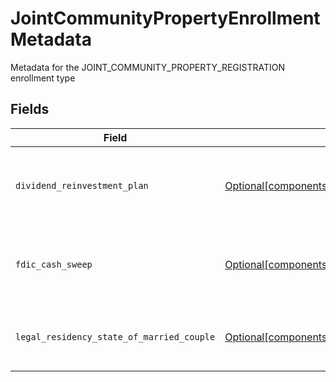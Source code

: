 # JointCommunityPropertyEnrollmentMetadata

Metadata for the JOINT_COMMUNITY_PROPERTY_REGISTRATION enrollment type


## Fields

| Field                                                                                                                                                                                                                        | Type                                                                                                                                                                                                                         | Required                                                                                                                                                                                                                     | Description                                                                                                                                                                                                                  | Example                                                                                                                                                                                                                      |
| ---------------------------------------------------------------------------------------------------------------------------------------------------------------------------------------------------------------------------- | ---------------------------------------------------------------------------------------------------------------------------------------------------------------------------------------------------------------------------- | ---------------------------------------------------------------------------------------------------------------------------------------------------------------------------------------------------------------------------- | ---------------------------------------------------------------------------------------------------------------------------------------------------------------------------------------------------------------------------- | ---------------------------------------------------------------------------------------------------------------------------------------------------------------------------------------------------------------------------- |
| `dividend_reinvestment_plan`                                                                                                                                                                                                 | [Optional[components.EnrollmentJointCommunityPropertyEnrollmentMetadataDividendReinvestmentPlan]](../../models/components/enrollmentjointcommunitypropertyenrollmentmetadatadividendreinvestmentplan.md)                     | :heavy_minus_sign:                                                                                                                                                                                                           | Option to auto-enroll in Dividend Reinvestment; defaults to true                                                                                                                                                             | DIVIDEND_REINVESTMENT_ENROLL                                                                                                                                                                                                 |
| `fdic_cash_sweep`                                                                                                                                                                                                            | [Optional[components.EnrollmentJointCommunityPropertyEnrollmentMetadataFdicCashSweep]](../../models/components/enrollmentjointcommunitypropertyenrollmentmetadatafdiccashsweep.md)                                           | :heavy_minus_sign:                                                                                                                                                                                                           | Option to auto-enroll in FDIC cash sweep; defaults to true                                                                                                                                                                   | FDIC_CASH_SWEEP_ENROLL                                                                                                                                                                                                       |
| `legal_residency_state_of_married_couple`                                                                                                                                                                                    | [Optional[components.EnrollmentJointCommunityPropertyEnrollmentMetadataLegalResidencyStateOfMarriedCouple]](../../models/components/enrollmentjointcommunitypropertyenrollmentmetadatalegalresidencystateofmarriedcouple.md) | :heavy_minus_sign:                                                                                                                                                                                                           | The legal residency state of a married couple                                                                                                                                                                                | TX                                                                                                                                                                                                                           |